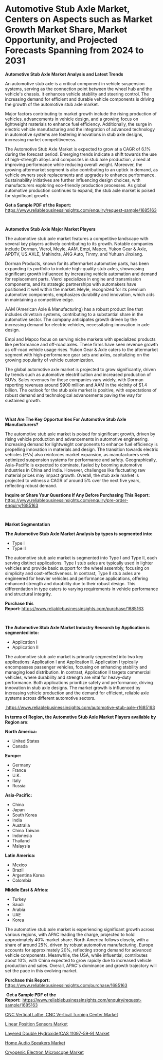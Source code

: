 <p><h1>Automotive Stub Axle Market, Centers on Aspects such as Market Growth Market Share, Market Opportunity, and Projected Forecasts Spanning from 2024 to 2031</h1></p><p><strong>Automotive Stub Axle Market Analysis and Latest Trends</strong></p>
<p><p>An automotive stub axle is a critical component in vehicle suspension systems, serving as the connection point between the wheel hub and the vehicle's chassis. It enhances vehicle stability and steering control. The increasing demand for efficient and durable vehicle components is driving the growth of the automotive stub axle market.</p><p>Major factors contributing to market growth include the rising production of vehicles, advancements in vehicle design, and a growing focus on lightweight materials to enhance fuel efficiency. Additionally, the surge in electric vehicle manufacturing and the integration of advanced technology in automotive systems are fostering innovations in stub axle designs, increasing market competitiveness.</p><p>The Automotive Stub Axle Market is expected to grow at a CAGR of 6.1% during the forecast period. Emerging trends indicate a shift towards the use of high-strength alloys and composites in stub axle production, aimed at improving performance while reducing overall weight. Moreover, the growing aftermarket segment is also contributing to an uptick in demand, as vehicle owners seek replacements and upgrades to enhance performance. Sustainability initiatives are further influencing design choices, with manufacturers exploring eco-friendly production processes. As global automotive production continues to expand, the stub axle market is poised for significant growth.</p></p>
<p><strong>Get a Sample PDF of the Report:&nbsp;</strong> <a href="https://www.reliablebusinessinsights.com/enquiry/request-sample/1685163?utm_campaign=60&utm_medium=2&utm_source=Github&utm_content=ia&utm_term=19102024&utm_id=automotive-stub-axle">https://www.reliablebusinessinsights.com/enquiry/request-sample/1685163</a></p>
<p>&nbsp;</p>
<p><strong>Automotive Stub Axle Major Market Players</strong></p>
<p><p>The automotive stub axle market features a competitive landscape with several key players actively contributing to its growth. Notable companies include Dorman, Vierol, Meyle, AAM, Empi, Mapco, Yukon Gear & Axle, APDTV, US.AXLE, Mahindra, ANG Auto, Tinmy, and Yuhuan Jinxiang. </p><p>Dorman Products, known for its aftermarket automotive parts, has been expanding its portfolio to include high-quality stub axles, showcasing significant growth influenced by increasing vehicle automation and demand for replacement parts. Vierol specializes in engine and transmission components, and its strategic partnerships with automakers have positioned it well within the market. Meyle, recognized for its premium automotive components, emphasizes durability and innovation, which aids in maintaining a competitive edge.</p><p>AAM (American Axle & Manufacturing) has a robust product line that includes drivetrain systems, contributing to a substantial share in the automotive sector. The company anticipates growth driven by the increasing demand for electric vehicles, necessitating innovation in axle design.</p><p>Empi and Mapco focus on serving niche markets with specialized products like performance and off-road axles. These firms have seen revenue growth as off-road vehicle usage rises. Yukon Gear & Axle caters to the aftermarket segment with high-performance gear sets and axles, capitalizing on the growing popularity of vehicle customization.</p><p>The global automotive axle market is projected to grow significantly, driven by trends such as automotive electrification and increased production of SUVs. Sales revenues for these companies vary widely, with Dorman reporting revenues around $900 million and AAM in the vicinity of $1.4 billion. The outlook for the stub axle market is positive, with expectations of robust demand and technological advancements paving the way for sustained growth.</p></p>
<p>&nbsp;</p>
<p><strong>What Are The Key Opportunities For Automotive Stub Axle Manufacturers?</strong></p>
<p><p>The automotive stub axle market is poised for significant growth, driven by rising vehicle production and advancements in automotive engineering. Increasing demand for lightweight components to enhance fuel efficiency is propelling innovation in materials and design. The transition towards electric vehicles (EVs) also reinforces market expansion, as manufacturers seek optimized suspension systems for performance and safety. Geographically, Asia-Pacific is expected to dominate, fueled by booming automotive industries in China and India. However, challenges like fluctuating raw material prices may impact growth. Overall, the stub axle market is projected to witness a CAGR of around 5% over the next five years, reflecting robust demand.</p></p>
<p><strong>Inquire or Share Your Questions If Any Before Purchasing This Report:</strong> <a href="https://www.reliablebusinessinsights.com/enquiry/pre-order-enquiry/1685163?utm_campaign=60&utm_medium=2&utm_source=Github&utm_content=ia&utm_term=19102024&utm_id=automotive-stub-axle">https://www.reliablebusinessinsights.com/enquiry/pre-order-enquiry/1685163</a></p>
<p>&nbsp;</p>
<p><strong>Market Segmentation</strong></p>
<p><strong>The Automotive Stub Axle Market Analysis by types is segmented into:</strong></p>
<p><ul><li>Type I</li><li>Type II</li></ul></p>
<p><p>The automotive stub axle market is segmented into Type I and Type II, each serving distinct applications. Type I stub axles are typically used in lighter vehicles and provide basic support for the wheel assembly, focusing on simplicity and cost-effectiveness. In contrast, Type II stub axles are engineered for heavier vehicles and performance applications, offering enhanced strength and durability due to their robust design. This differentiation in type caters to varying requirements in vehicle performance and structural integrity.</p></p>
<p><strong>Purchase this Report:&nbsp;</strong><a href="https://www.reliablebusinessinsights.com/purchase/1685163?utm_campaign=60&utm_medium=2&utm_source=Github&utm_content=ia&utm_term=19102024&utm_id=automotive-stub-axle">https://www.reliablebusinessinsights.com/purchase/1685163</a></p>
<p>&nbsp;</p>
<p><strong>The Automotive Stub Axle Market Industry Research by Application is segmented into:</strong></p>
<p><ul><li>Application I</li><li>Application II</li></ul></p>
<p><p>The automotive stub axle market is primarily segmented into two key applications: Application I and Application II. Application I typically encompasses passenger vehicles, focusing on enhancing stability and managing load distribution. In contrast, Application II targets commercial vehicles, where durability and strength are vital for heavy-duty performance. Both applications prioritize safety and performance, driving innovation in stub axle designs. The market growth is influenced by increasing vehicle production and the demand for efficient, reliable axle systems across different automotive sectors.</p></p>
<p><a href="https://www.reliablebusinessinsights.com/automotive-stub-axle-r1685163?utm_campaign=60&utm_medium=2&utm_source=Github&utm_content=ia&utm_term=19102024&utm_id=automotive-stub-axle">&nbsp;https://www.reliablebusinessinsights.com/automotive-stub-axle-r1685163</a></p>
<p><strong>In terms of Region, the Automotive Stub Axle Market Players available by Region are:</strong></p>
<p>
    <p> <strong> North America: </strong>
        <ul>
            <li>United States</li>
            <li>Canada</li>
        </ul>
        </p> 
    <p> <strong> Europe: </strong>
        <ul>
            <li>Germany</li>
            <li>France</li>
            <li>U.K.</li>
            <li>Italy</li>
            <li>Russia</li>
        </ul>
        </p> 
    <p> <strong> Asia-Pacific: </strong>
        <ul>
            <li>China</li>
            <li>Japan</li>
            <li>South Korea</li>
            <li>India</li>
            <li>Australia</li>
            <li>China Taiwan</li>
            <li>Indonesia</li>
            <li>Thailand</li>
            <li>Malaysia</li>
        </ul>
        </p> 
    <p> <strong> Latin America: </strong>
        <ul>
            <li>Mexico</li>
            <li>Brazil</li>
            <li>Argentina Korea</li>
            <li>Colombia</li>
        </ul>
        </p> 
    <p> <strong> Middle East & Africa: </strong>
        <ul>
            <li>Turkey</li>
            <li>Saudi</li>
            <li>Arabia</li>
            <li>UAE</li>
            <li>Korea</li>
        </ul>
    </p>
    </p>
<p><p>The automotive stub axle market is experiencing significant growth across various regions, with APAC leading the charge, projected to hold approximately 40% market share. North America follows closely, with a share of around 25%, driven by robust automotive manufacturing. Europe accounts for approximately 20%, reflecting strong demand for advanced vehicle components. Meanwhile, the USA, while influential, contributes about 10%, with China expected to grow rapidly due to increased vehicle production and sales. Overall, APAC's dominance and growth trajectory will set the pace in this evolving market.</p></p>
<p><strong>Purchase this Report: </strong><a href="https://www.reliablebusinessinsights.com/purchase/1685163?utm_campaign=60&utm_medium=2&utm_source=Github&utm_content=ia&utm_term=19102024&utm_id=automotive-stub-axle">https://www.reliablebusinessinsights.com/purchase/1685163</a></p>
<p>&nbsp;<strong>Get a Sample PDF of the Report:&nbsp;&nbsp;</strong><a href="https://www.reliablebusinessinsights.com/enquiry/request-sample/1685163?utm_campaign=60&utm_medium=2&utm_source=Github&utm_content=ia&utm_term=19102024&utm_id=automotive-stub-axle">https://www.reliablebusinessinsights.com/enquiry/request-sample/1685163</a></p>
<p><strong></strong></p>
<p><p><a href="https://github.com/rozh43oreder/Market-Research-Report-List-1/blob/main/cnc-vertical-lathe-cnc-vertical-turning-center-market.md?utm_campaign=60&utm_medium=2&utm_source=Github&utm_content=ia&utm_term=19102024&utm_id=automotive-stub-axle">CNC Vertical Lathe, CNC Vertical Turning Center Market</a></p><p><a href="https://www.linkedin.com/pulse/regional-adaptations-global-linear-position-sensors-market-trends-3jsic?utm_campaign=60&utm_medium=2&utm_source=Github&utm_content=ia&utm_term=19102024&utm_id=automotive-stub-axle">Linear Position Sensors Market</a></p><p><a href="https://github.com/liz10hnbracht/Market-Research-Report-List-1/blob/main/layered-double-hydroxidecas-11097-59-9-market.md?utm_campaign=60&utm_medium=2&utm_source=Github&utm_content=ia&utm_term=19102024&utm_id=automotive-stub-axle">Layered Double Hydroxide(CAS 11097-59-9) Market</a></p><p><a href="https://www.linkedin.com/pulse/global-home-audio-speakers-market-trends-insights-growth-opportunities-1lplc?utm_campaign=60&utm_medium=2&utm_source=Github&utm_content=ia&utm_term=19102024&utm_id=automotive-stub-axle">Home Audio Speakers Market</a></p><p><a href="https://issuu.com/reportprime-2/docs/cryogenic-electron-microscope-marke_88ec78e7c27bbd?utm_campaign=60&utm_medium=2&utm_source=Github&utm_content=ia&utm_term=19102024&utm_id=automotive-stub-axle">Cryogenic Electron Microscope Market</a></p></p>